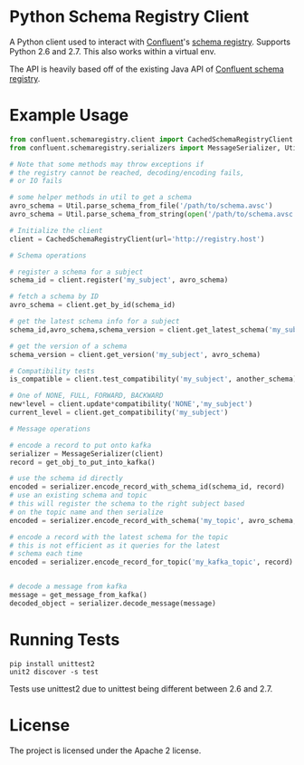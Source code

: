 # Python Schema Registry Client

A Python client used to interact with [Confluent](http://confluent.io/)'s
[schema registry](https://github.com/confluentinc/schema-registry).  Supports Python 2.6 and 2.7.  This also works within a virtual env.

The API is heavily based off of the existing Java API of [Confluent schema registry](https://github.com/confluentinc/schema-registry).


# Example Usage


```python
from confluent.schemaregistry.client import CachedSchemaRegistryClient
from confluent.schemaregistry.serializers import MessageSerializer, Util

# Note that some methods may throw exceptions if
# the registry cannot be reached, decoding/encoding fails,
# or IO fails

# some helper methods in util to get a schema
avro_schema = Util.parse_schema_from_file('/path/to/schema.avsc')
avro_schema = Util.parse_schema_from_string(open('/path/to/schema.avsc').read())

# Initialize the client
client = CachedSchemaRegistryClient(url='http://registry.host')

# Schema operations

# register a schema for a subject
schema_id = client.register('my_subject', avro_schema)

# fetch a schema by ID
avro_schema = client.get_by_id(schema_id)

# get the latest schema info for a subject
schema_id,avro_schema,schema_version = client.get_latest_schema('my_subject')

# get the version of a schema
schema_version = client.get_version('my_subject', avro_schema)

# Compatibility tests
is_compatible = client.test_compatibility('my_subject', another_schema)

# One of NONE, FULL, FORWARD, BACKWARD
new*level = client.update*compatibility('NONE','my_subject')
current_level = client.get_compatibility('my_subject')

# Message operations

# encode a record to put onto kafka
serializer = MessageSerializer(client)
record = get_obj_to_put_into_kafka()

# use the schema id directly
encoded = serializer.encode_record_with_schema_id(schema_id, record)
# use an existing schema and topic
# this will register the schema to the right subject based
# on the topic name and then serialize
encoded = serializer.encode_record_with_schema('my_topic', avro_schema, record)

# encode a record with the latest schema for the topic
# this is not efficient as it queries for the latest
# schema each time
encoded = serializer.encode_record_for_topic('my_kafka_topic', record)


# decode a message from kafka
message = get_message_from_kafka()
decoded_object = serializer.decode_message(message)


```

# Running Tests

```
pip install unittest2
unit2 discover -s test
```

Tests use unittest2 due to unittest being different between 2.6 and 2.7.

# License

The project is licensed under the Apache 2 license.

